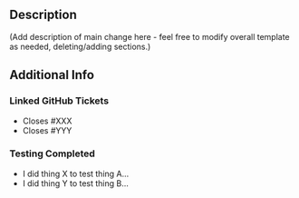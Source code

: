 ## Description

(Add description of main change here - feel free to modify overall template as needed, deleting/adding sections.)

## Additional Info

### Linked GitHub Tickets

- Closes #XXX
- Closes #YYY

### Testing Completed

- I did thing X to test thing A...
- I did thing Y to test thing B...
